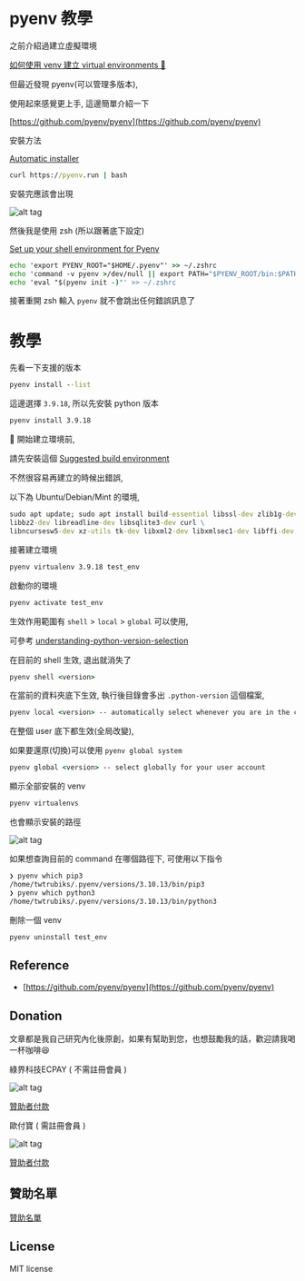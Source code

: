 # pyenv 教學

之前介紹過建立虛擬環境

[如何使用 venv 建立 virtual environments 📝](https://github.com/twtrubiks/python-creation-of-virtual-environments)

但最近發現 pyenv(可以管理多版本),

使用起來感覺更上手, 這邊簡單介紹一下

[https://github.com/pyenv/pyenv](https://github.com/pyenv/pyenv)

安裝方法

[Automatic installer](https://github.com/pyenv/pyenv#automatic-installer)

```cmd
curl https://pyenv.run | bash
```

安裝完應該會出現

![alt tag](https://i.imgur.com/z016ANU.png)

然後我是使用 zsh (所以跟著底下設定)

[Set up your shell environment for Pyenv](https://github.com/pyenv/pyenv#set-up-your-shell-environment-for-pyenv)

```cmd
echo 'export PYENV_ROOT="$HOME/.pyenv"' >> ~/.zshrc
echo 'command -v pyenv >/dev/null || export PATH="$PYENV_ROOT/bin:$PATH"' >> ~/.zshrc
echo 'eval "$(pyenv init -)"' >> ~/.zshrc
```

接著重開 zsh 輸入 `pyenv` 就不會跳出任何錯誤訊息了

# 教學

先看一下支援的版本

```cmd
pyenv install --list
```

這邊選擇 `3.9.18`, 所以先安裝 python 版本

```cmd
pyenv install 3.9.18
```

💢 開始建立環境前,

請先安裝這個 [Suggested build environment](https://github.com/pyenv/pyenv/wiki#suggested-build-environment)

不然很容易再建立的時候出錯誤,

以下為 Ubuntu/Debian/Mint 的環境,

```cmd
sudo apt update; sudo apt install build-essential libssl-dev zlib1g-dev \
libbz2-dev libreadline-dev libsqlite3-dev curl \
libncursesw5-dev xz-utils tk-dev libxml2-dev libxmlsec1-dev libffi-dev liblzma-dev
```

接著建立環境

```cmd
pyenv virtualenv 3.9.18 test_env
```

啟動你的環境
```cmd
pyenv activate test_env
```

生效作用範圍有 `shell` > `local` > `global` 可以使用,

可參考 [understanding-python-version-selection](https://github.com/pyenv/pyenv?tab=readme-ov-file#understanding-python-version-selection)

在目前的 shell 生效, 退出就消失了

```cmd
pyenv shell <version>
```

在當前的資料夾底下生效, 執行後目錄會多出 `.python-version` 這個檔案,

```cmd
pyenv local <version> -- automatically select whenever you are in the current directory (or its subdirectories),
```

在整個 user 底下都生效(全局改變),

如果要還原(切換)可以使用 `pyenv global system`

```cmd
pyenv global <version> -- select globally for your user account
```

顯示全部安裝的 venv

```cmd
pyenv virtualenvs
```

也會顯示安裝的路徑

![alt tag](https://i.imgur.com/uFuL1CY.png)

如果想查詢目前的 command 在哪個路徑下, 可使用以下指令

```cmd
❯ pyenv which pip3
/home/twtrubiks/.pyenv/versions/3.10.13/bin/pip3
❯ pyenv which python3
/home/twtrubiks/.pyenv/versions/3.10.13/bin/python3
```

刪除一個 venv

```cmd
pyenv uninstall test_env
```

## Reference

* [https://github.com/pyenv/pyenv](https://github.com/pyenv/pyenv)

## Donation

文章都是我自己研究內化後原創，如果有幫助到您，也想鼓勵我的話，歡迎請我喝一杯咖啡:laughing:

綠界科技ECPAY ( 不需註冊會員 )

![alt tag](https://payment.ecpay.com.tw/Upload/QRCode/201906/QRCode_672351b8-5ab3-42dd-9c7c-c24c3e6a10a0.png)

[贊助者付款](http://bit.ly/2F7Jrha)

歐付寶 ( 需註冊會員 )

![alt tag](https://i.imgur.com/LRct9xa.png)

[贊助者付款](https://payment.opay.tw/Broadcaster/Donate/9E47FDEF85ABE383A0F5FC6A218606F8)

## 贊助名單

[贊助名單](https://github.com/twtrubiks/Thank-you-for-donate)

## License

MIT license